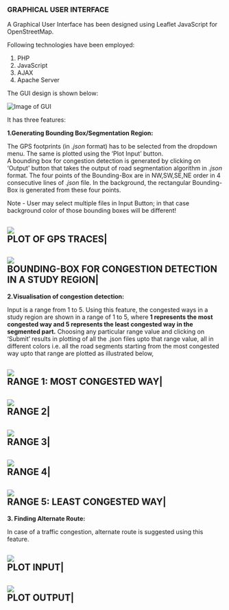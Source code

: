 ### GRAPHICAL USER INTERFACE

A Graphical User Interface has been designed using Leaflet JavaScript for OpenStreetMap. 

 Following technologies have been employed: <br/>
1.	PHP <br/>
2.	JavaScript <br/>
3.	AJAX <br/>
4.	Apache Server

The GUI design is shown below:

![Image of GUI](https://github.com/cs60050/MacTrackz/blob/master/Picture/GUI.png)

 
It has three features:

**1.Generating Bounding Box/Segmentation Region:**

The GPS footprints (in *.json* format) has to be selected from the dropdown menu. The same is plotted using the ‘Plot Input’ button.  
A bounding box for congestion detection is generated by clicking on ‘Output’ button that takes the output of road segmentation algorithm in *.json* format. The four points of the Bounding-Box are in NW,SW,SE,NE  order in 4 consecutive lines of *.json* file. In the background, the rectangular Bounding-Box is generated from these four points. 
	
Note - User may select multiple files in Input Button; in that case background color of those bounding boxes will be different! 

![](https://github.com/cs60050/MacTrackz/blob/master/Picture/Feature1_Input.png)</br>PLOT OF GPS TRACES|
-------------------------------------------------------------------------------------------------------


![](https://github.com/cs60050/MacTrackz/blob/master/Picture/Feature1_Output.png)</br>BOUNDING-BOX FOR CONGESTION DETECTION IN A STUDY REGION|
--------

**2.Visualisation of congestion detection:**

Input is a range from 1 to 5.
Using this feature, the congested ways in a study region are shown in a range of 1 to 5, where **1 represents the most congested way and 5 represents the least congested way in the segmented part.**
Choosing any particular range value and clicking on ‘Submit’ results in plotting of all the .json files upto that range value, all in different colors i.e. all the road segments starting from the most congested way upto that range are plotted as illustrated below,


    
![](https://github.com/cs60050/MacTrackz/blob/master/Picture/Feature2_1.png)</br>RANGE 1: MOST CONGESTED WAY|
-------------------------------------------------------------------------------------------------------------


![](https://github.com/cs60050/MacTrackz/blob/master/Picture/Feature2_2.png) </br>RANGE 2|
-----------------------------------------------------------------------------------------


![](https://github.com/cs60050/MacTrackz/blob/master/Picture/Feature2_3.png) </br>RANGE 3|
----------------------------------------------------------------------------------------- 

![](https://github.com/cs60050/MacTrackz/blob/master/Picture/Feature2_4.png) </br>RANGE 4|
-----------------------------------------------------------------------------------------

![](https://github.com/cs60050/MacTrackz/blob/master/Picture/Feature2_5.png) </br>RANGE 5: LEAST CONGESTED WAY|
--------------------------------------------------------------------------------------------------------------

**3.	Finding Alternate Route:**

In case of a traffic congestion, alternate route is suggested using this feature.  


![](https://github.com/cs60050/MacTrackz/blob/master/Picture/Feature3_input.png) </br> PLOT INPUT|
-----------------------------------------------------------------------------------------

![](https://github.com/cs60050/MacTrackz/blob/master/Picture/Feature3_output.png) </br>PLOT OUTPUT|
-----------------------------------------------------------------------------------------


